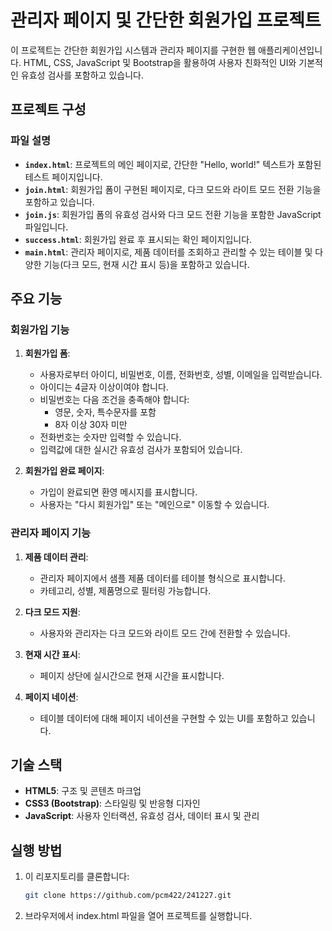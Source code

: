 # 관리자 페이지 및 간단한 회원가입 프로젝트

이 프로젝트는 간단한 회원가입 시스템과 관리자 페이지를 구현한 웹 애플리케이션입니다. HTML, CSS, JavaScript 및 Bootstrap을 활용하여 사용자 친화적인 UI와 기본적인 유효성 검사를 포함하고 있습니다.

## 프로젝트 구성
### 파일 설명
- **`index.html`**: 프로젝트의 메인 페이지로, 간단한 "Hello, world!" 텍스트가 포함된 테스트 페이지입니다.
- **`join.html`**: 회원가입 폼이 구현된 페이지로, 다크 모드와 라이트 모드 전환 기능을 포함하고 있습니다.
- **`join.js`**: 회원가입 폼의 유효성 검사와 다크 모드 전환 기능을 포함한 JavaScript 파일입니다.
- **`success.html`**: 회원가입 완료 후 표시되는 확인 페이지입니다.
- **`main.html`**: 관리자 페이지로, 제품 데이터를 조회하고 관리할 수 있는 테이블 및 다양한 기능(다크 모드, 현재 시간 표시 등)을 포함하고 있습니다.

## 주요 기능
### 회원가입 기능
1. **회원가입 폼**:
   - 사용자로부터 아이디, 비밀번호, 이름, 전화번호, 성별, 이메일을 입력받습니다.
   - 아이디는 4글자 이상이여야 합니다.
   - 비밀번호는 다음 조건을 충족해야 합니다:
     - 영문, 숫자, 특수문자를 포함
     - 8자 이상 30자 미만
   - 전화번호는 숫자만 입력할 수 있습니다.   
   - 입력값에 대한 실시간 유효성 검사가 포함되어 있습니다.

2. **회원가입 완료 페이지**:
   - 가입이 완료되면 환영 메시지를 표시합니다.
   - 사용자는 "다시 회원가입" 또는 "메인으로" 이동할 수 있습니다.

### 관리자 페이지 기능
1. **제품 데이터 관리**:
   - 관리자 페이지에서 샘플 제품 데이터를 테이블 형식으로 표시합니다.
   - 카테고리, 성별, 제품명으로 필터링 가능합니다.

2. **다크 모드 지원**:
   - 사용자와 관리자는 다크 모드와 라이트 모드 간에 전환할 수 있습니다.

3. **현재 시간 표시**:
   - 페이지 상단에 실시간으로 현재 시간을 표시합니다.

4. **페이지 네이션**:
   - 테이블 데이터에 대해 페이지 네이션을 구현할 수 있는 UI를 포함하고 있습니다.

## 기술 스택
- **HTML5**: 구조 및 콘텐츠 마크업
- **CSS3 (Bootstrap)**: 스타일링 및 반응형 디자인
- **JavaScript**: 사용자 인터랙션, 유효성 검사, 데이터 표시 및 관리

## 실행 방법
1. 이 리포지토리를 클론합니다:
   ```bash
   git clone https://github.com/pcm422/241227.git
   
2. 브라우저에서 index.html 파일을 열어 프로젝트를 실행합니다.
